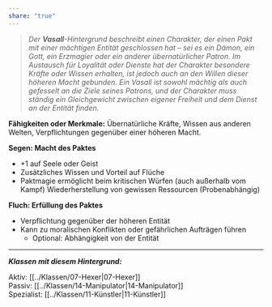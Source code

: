 ```yaml
---
share: "true"
---
```

> *Der **Vasall**-Hintergrund beschreibt einen Charakter, der einen Pakt mit einer mächtigen Entität geschlossen hat – sei es ein Dämon, ein Gott, ein Erzmagier oder ein anderer übernatürlicher Patron. Im Austausch für Loyalität oder Dienste hat der Charakter besondere Kräfte oder Wissen erhalten, ist jedoch auch an den Willen dieser höheren Macht gebunden. Ein Vasall ist sowohl mächtig als auch gefesselt an die Ziele seines Patrons, und der Charakter muss ständig ein Gleichgewicht zwischen eigener Freiheit und dem Dienst an der Entität finden.*  
  
**Fähigkeiten oder Merkmale:** Übernatürliche Kräfte, Wissen aus anderen Welten, Verpflichtungen gegenüber einer höheren Macht.  
  
**Segen: Macht des Paktes**  
  
- +1 auf Seele oder Geist  
- Zusätzliches Wissen und Vorteil auf Flüche  
- Paktmagie ermöglicht beim kritischen Würfen (auch außerhalb vom Kampf) Wiederherstellung von gewissen Ressourcen (Probenabhängig)  
  
**Fluch: Erfüllung des Paktes**  
  
- Verpflichtung gegenüber der höheren Entität  
- Kann zu moralischen Konflikten oder gefährlichen Aufträgen führen  
	- Optional: Abhängigkeit von der Entität  
  
---  
  
***Klassen mit diesem Hintergrund:***  
  
Aktiv: [[../Klassen/07-Hexer|07-Hexer]]  
Passiv: [[../Klassen/14-Manipulator|14-Manipulator]]  
Spezialist: [[../Klassen/11-Künstler|11-Künstler]]